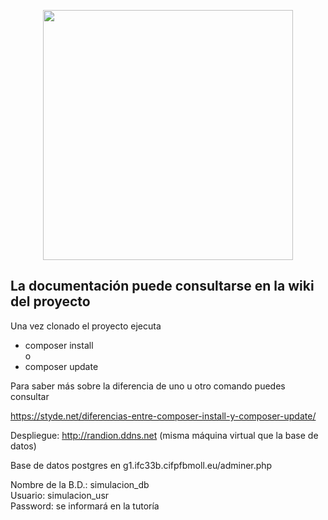 <p align="center"><a href="https://laravel.com" target="_blank"><img src="https://raw.githubusercontent.com/laravel/art/master/logo-lockup/5%20SVG/2%20CMYK/1%20Full%20Color/laravel-logolockup-cmyk-red.svg" width="400"></a></p>

<h2>La documentación puede consultarse en la wiki del proyecto</h2>

Una vez clonado el proyecto ejecuta
<ul>
    <li>composer install</li>
o 
	<li>composer update</li>
</ul>
Para saber más sobre la diferencia de uno u otro comando puedes consultar

https://styde.net/diferencias-entre-composer-install-y-composer-update/

Despliegue: http://randion.ddns.net
  (misma máquina virtual que la base de datos)
  
Base de datos postgres en
g1.ifc33b.cifpfbmoll.eu/adminer.php

Nombre de la B.D.: simulacion_db<br/>
Usuario: simulacion_usr<br/>
Password: se informará en la tutoría

